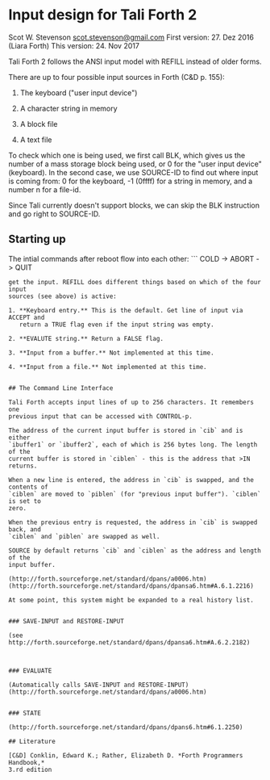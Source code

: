 # Input design for Tali Forth 2
Scot W. Stevenson <scot.stevenson@gmail.com>
First version: 27. Dez 2016 (Liara Forth)
This version: 24. Nov 2017

Tali Forth 2 follows the ANSI input model with REFILL instead of older forms. 

There are up to four possible input sources in Forth (C&D p. 155):

1. The keyboard ("user input device")

2. A character string in memory

3. A block file

4. A text file

To check which one is being used, we first call BLK, which gives us the number
of a mass storage block being used, or 0 for the "user input device" (keyboard).
In the second case, we use SOURCE-ID to find out where input is coming from: 0
for the keyboard, -1 (0ffff) for a string in memory, and a number n for a
file-id.

Since Tali currently doesn't support blocks, we can skip the BLK instruction and
go right to SOURCE-ID. 


## Starting up

The intial commands after reboot flow into each other: ``` COLD -> ABORT -> QUIT
``` This is the same as with pre-ANSI Forths. However, QUIT now calls REFILL to
get the input. REFILL does different things based on which of the four input
sources (see above) is active: 

1. **Keyboard entry.** This is the default. Get line of input via ACCEPT and
   return a TRUE flag even if the input string was empty.

2. **EVALUTE string.** Return a FALSE flag.

3. **Input from a buffer.** Not implemented at this time.

4. **Input from a file.** Not implemented at this time.


## The Command Line Interface

Tali Forth accepts input lines of up to 256 characters. It remembers one
previous input that can be accessed with CONTROL-p. 

The address of the current input buffer is stored in `cib` and is either 
`ibuffer1` or `ibuffer2`, each of which is 256 bytes long. The length of the
current buffer is stored in `ciblen` - this is the address that >IN returns. 

When a new line is entered, the address in `cib` is swapped, and the contents of
`ciblen` are moved to `piblen` (for "previous input buffer"). `ciblen` is set to
zero. 

When the previous entry is requested, the address in `cib` is swapped back, and 
`ciblen` and `piblen` are swapped as well.

SOURCE by default returns `cib` and `ciblen` as the address and length of the
input buffer. 

(http://forth.sourceforge.net/standard/dpans/a0006.htm)
(http://forth.sourceforge.net/standard/dpans/dpansa6.htm#A.6.1.2216)

At some point, this system might be expanded to a real history list.


### SAVE-INPUT and RESTORE-INPUT

(see http://forth.sourceforge.net/standard/dpans/dpansa6.htm#A.6.2.2182)



### EVALUATE

(Automatically calls SAVE-INPUT and RESTORE-INPUT)
(http://forth.sourceforge.net/standard/dpans/a0006.htm)


### STATE 

(http://forth.sourceforge.net/standard/dpans/dpans6.htm#6.1.2250)

## Literature

[C&D] Conklin, Edward K.; Rather, Elizabeth D. *Forth Programmers Handbook,*
3.rd edition

